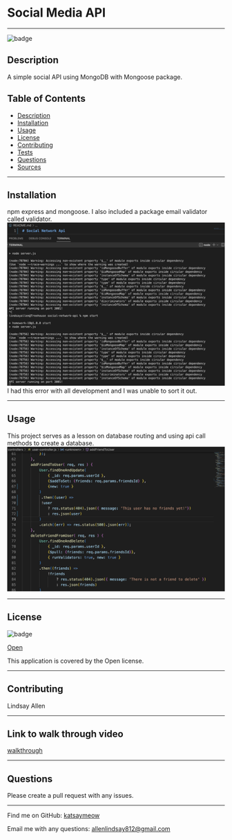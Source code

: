 
# Social Media API

*****
  
![badge](https://img.shields.io/badge/license-Open-brightgreen)
## Description
A simple social API using MongoDB with Mongoose package.
## Table of Contents
- [Description](#description)
- [Installation](#installation)
- [Usage](#usage)
- [License](#license)
- [Contributing](#contributing)
- [Tests](#tests)
- [Questions](#questions)
- [Sources](#sources)

*****

## Installation
npm express and mongoose. I also included a package email validator called validator. 
![npm modules error](./public/img/social-network-serve-error.png)
I had this error with all development and I was unable to sort it out. 
*****
## Usage
This project serves as a lesson on database routing and using api call methods to create a database.
![friend model](./public/img/add-delete-friends.png) 
*****
## License
![badge](https://img.shields.io/badge/license-Open-brightgreen)

[Open](https://wiki.creativecommons.org/wiki/Open_license#:~:text=An%20open%20license%20or%20free,use%20it%20how%20you%20want%22.)

This application is covered by the Open license. 
*****
## Contributing
Lindsay Allen
*****
## Link to walk through video
[walkthrough]()
*****
## Questions
Please create a pull request with any issues. 
*****

Find me on GitHub: [katsaymeow](https://github.com/katsaymeow)

Email me with any questions: allenlindsay812@gmail.com

    